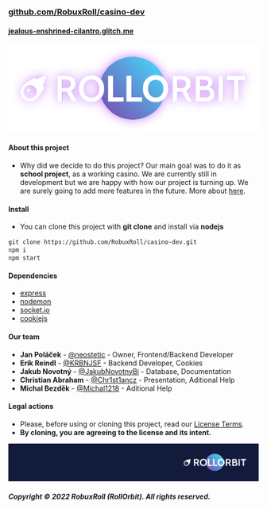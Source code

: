 ### [github.com/RobuxRoll/casino-dev](https://github.com/RobuxRoll/casino-dev/)
#### [jealous-enshrined-cilantro.glitch.me](https://jealous-enshrined-cilantro.glitch.me)
![image](https://raw.githubusercontent.com/RobuxRoll/casino-assets/main/title.png)


#### About this project
 - Why did we decide to do this project? Our main goal was to do it as **school project**, as a working casino. We are currently still in development but we are happy with how our project is turning up. We are surely going to add more features in the future. More about [here](https://github.com/RobuxRoll).

#### Install
 - You can clone this project with **git clone** and install via **nodejs**
```
git clone https://github.com/RobuxRoll/casino-dev.git
npm i
npm start
```

#### Dependencies
 - [express](https://github.com/expressjs/express)
 - [nodemon](https://github.com/remy/nodemon)
 - [socket.io](https://github.com/socketio/socket.io)
 - [cookiejs](https://github.com/js-cookie/js-cookie)

#### Our team
 - **Jan Poláček** - [@neostetic](https://github.com/neostetic) - Owner, Frontend/Backend Developer
 - **Erik Reindl** - [@KRBNJSF](https://github.com/KRBNJSF) - Backend Developer, Cookies
 - **Jakub Novotný** - [@JakubNovotnyBi](https://github.com/JakubNovotnyBi) - Database, Documentation
 - **Christian Abraham** - [@Chr1st1ancz](https://github.com/Chr1st1ancz) - Presentation, Aditional Help
 - **Michal Bezděk** - [@Michal1218](https://github.com/Michal1218) - Aditional Help
 
#### Legal actions
 - Please, before using or cloning this project, read our [License Terms](https://github.com/RobuxRoll/casino-dev/blob/main/LICENSE).
 - **By cloning, you are agreeing to the license and its intent.**

![image](https://raw.githubusercontent.com/RobuxRoll/casino-assets/main/banner.png)

##### Copyright © 2022 RobuxRoll (RollOrbit). All rights reserved.
